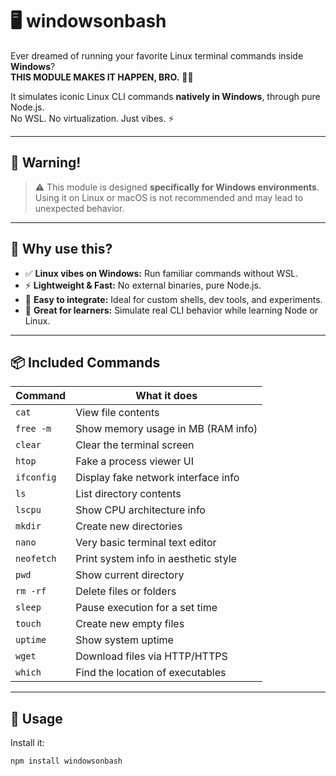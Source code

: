 # 🖥️ windowsonbash

Ever dreamed of running your favorite Linux terminal commands inside **Windows**?  
**THIS MODULE MAKES IT HAPPEN, BRO.** 🧠💥

It simulates iconic Linux CLI commands **natively in Windows**, through pure Node.js.  
No WSL. No virtualization. Just vibes. ⚡

---

## 🚨 Warning!

> ⚠️ This module is designed **specifically for Windows environments**.  
> Using it on Linux or macOS is not recommended and may lead to unexpected behavior.

---

## 🚀 Why use this?

- ✅ **Linux vibes on Windows:** Run familiar commands without WSL.
- ⚡ **Lightweight & Fast:** No external binaries, pure Node.js.
- 🔧 **Easy to integrate:** Ideal for custom shells, dev tools, and experiments.
- 🧠 **Great for learners:** Simulate real CLI behavior while learning Node or Linux.

---

## 📦 Included Commands

| Command     | What it does                             |
|-------------|------------------------------------------|
| `cat`       | View file contents                       |
| `free -m`   | Show memory usage in MB (RAM info)       |
| `clear`     | Clear the terminal screen                |
| `htop`      | Fake a process viewer UI                 |
| `ifconfig`  | Display fake network interface info      |
| `ls`        | List directory contents                  |
| `lscpu`     | Show CPU architecture info               |
| `mkdir`     | Create new directories                   |
| `nano`      | Very basic terminal text editor          |
| `neofetch`  | Print system info in aesthetic style     |
| `pwd`       | Show current directory                   |
| `rm -rf`    | Delete files or folders                  |
| `sleep`     | Pause execution for a set time           |
| `touch`     | Create new empty files                   |
| `uptime`    | Show system uptime                       |
| `wget`      | Download files via HTTP/HTTPS            |
| `which`     | Find the location of executables         |

---

## 🧠 Usage

Install it:

```bash
npm install windowsonbash
